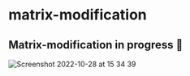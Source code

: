 # matrix-modification

## Matrix-modification in progress 🚧



![Screenshot 2022-10-28 at 15 34 39](https://user-images.githubusercontent.com/48474962/199204458-402256b5-2bab-4bfb-8e31-2e35dc257f33.png)
